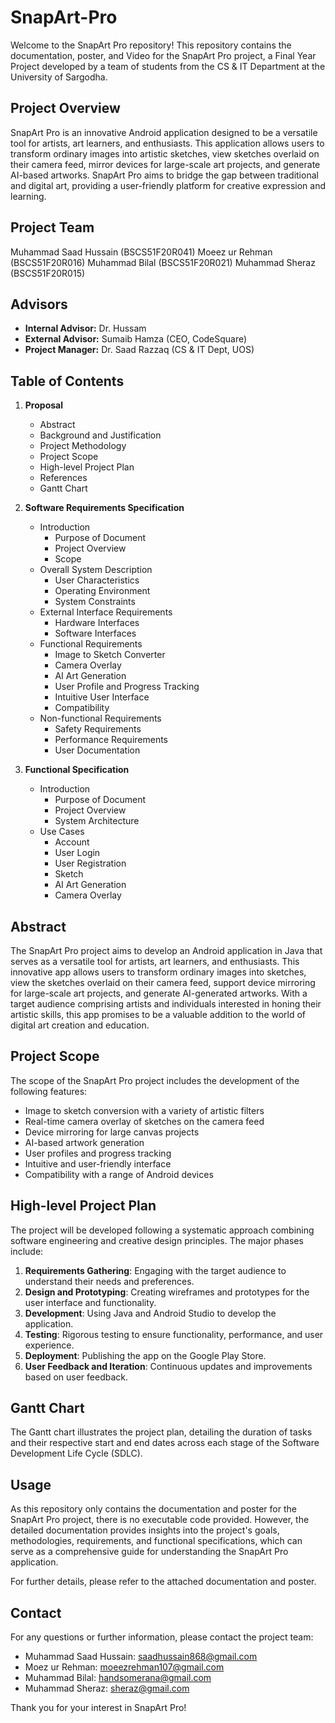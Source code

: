 # SnapArt-Pro

Welcome to the SnapArt Pro repository! This repository contains the documentation, poster, and Video for the SnapArt Pro project, a Final Year Project developed by a team of students from the CS & IT Department at the University of Sargodha.

## Project Overview

SnapArt Pro is an innovative Android application designed to be a versatile tool for artists, art learners, and enthusiasts. This application allows users to transform ordinary images into artistic sketches, view sketches overlaid on their camera feed, mirror devices for large-scale art projects, and generate AI-based artworks. SnapArt Pro aims to bridge the gap between traditional and digital art, providing a user-friendly platform for creative expression and learning.

## Project Team

Muhammad Saad Hussain (BSCS51F20R041)
Moeez ur Rehman (BSCS51F20R016)
Muhammad Bilal (BSCS51F20R021)
Muhammad Sheraz (BSCS51F20R015)

## Advisors

- **Internal Advisor:** Dr. Hussam
- **External Advisor:** Sumaib Hamza (CEO, CodeSquare)
- **Project Manager:** Dr. Saad Razzaq (CS & IT Dept, UOS)

## Table of Contents

1. **Proposal**
   - Abstract
   - Background and Justification
   - Project Methodology
   - Project Scope
   - High-level Project Plan
   - References
   - Gantt Chart

2. **Software Requirements Specification**
   - Introduction
     - Purpose of Document
     - Project Overview
     - Scope
   - Overall System Description
     - User Characteristics
     - Operating Environment
     - System Constraints
   - External Interface Requirements
     - Hardware Interfaces
     - Software Interfaces
   - Functional Requirements
     - Image to Sketch Converter
     - Camera Overlay
     - AI Art Generation
     - User Profile and Progress Tracking
     - Intuitive User Interface
     - Compatibility
   - Non-functional Requirements
     - Safety Requirements
     - Performance Requirements
     - User Documentation

3. **Functional Specification**
   - Introduction
     - Purpose of Document
     - Project Overview
     - System Architecture
   - Use Cases
     - Account
     - User Login
     - User Registration
     - Sketch
     - AI Art Generation
     - Camera Overlay

## Abstract

The SnapArt Pro project aims to develop an Android application in Java that serves as a versatile tool for artists, art learners, and enthusiasts. This innovative app allows users to transform ordinary images into sketches, view the sketches overlaid on their camera feed, support device mirroring for large-scale art projects, and generate AI-generated artworks. With a target audience comprising artists and individuals interested in honing their artistic skills, this app promises to be a valuable addition to the world of digital art creation and education.

## Project Scope

The scope of the SnapArt Pro project includes the development of the following features:
- Image to sketch conversion with a variety of artistic filters
- Real-time camera overlay of sketches on the camera feed
- Device mirroring for large canvas projects
- AI-based artwork generation
- User profiles and progress tracking
- Intuitive and user-friendly interface
- Compatibility with a range of Android devices

## High-level Project Plan

The project will be developed following a systematic approach combining software engineering and creative design principles. The major phases include:

1. **Requirements Gathering**: Engaging with the target audience to understand their needs and preferences.
2. **Design and Prototyping**: Creating wireframes and prototypes for the user interface and functionality.
3. **Development**: Using Java and Android Studio to develop the application.
4. **Testing**: Rigorous testing to ensure functionality, performance, and user experience.
5. **Deployment**: Publishing the app on the Google Play Store.
6. **User Feedback and Iteration**: Continuous updates and improvements based on user feedback.

## Gantt Chart

The Gantt chart illustrates the project plan, detailing the duration of tasks and their respective start and end dates across each stage of the Software Development Life Cycle (SDLC).

## Usage

As this repository only contains the documentation and poster for the SnapArt Pro project, there is no executable code provided. However, the detailed documentation provides insights into the project's goals, methodologies, requirements, and functional specifications, which can serve as a comprehensive guide for understanding the SnapArt Pro application.

For further details, please refer to the attached documentation and poster.

## Contact

For any questions or further information, please contact the project team:

- Muhammad Saad Hussain: saadhussain868@gmail.com
- Moez ur Rehman: moeezrehman107@gmail.com
- Muhammad Bilal: handsomerana@gmail.com
- Muhammad Sheraz: sheraz@gmail.com

Thank you for your interest in SnapArt Pro!
